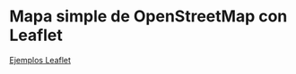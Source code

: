 # Mapa simple de OpenStreetMap con Leaflet

[Ejemplos Leaflet](https://leafletjs.com/examples.html "Ejemplos")

